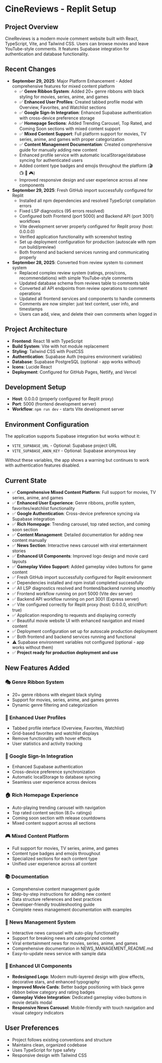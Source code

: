 # CineReviews - Replit Setup

## Project Overview
CineReviews is a modern movie comment website built with React, TypeScript, Vite, and Tailwind CSS. Users can browse movies and leave YouTube-style comments. It features Supabase integration for authentication and database functionality.

## Recent Changes
- **September 29, 2025**: Major Platform Enhancement - Added comprehensive features for mixed content platform
  - ✅ **Genre Ribbon System**: Added 20+ genre ribbons with black styling for movies, series, anime, and games
  - ✅ **Enhanced User Profiles**: Created tabbed profile modal with Overview, Favorites, and Watchlist sections
  - ✅ **Google Sign-In Integration**: Enhanced Supabase authentication with cross-device preference storage
  - ✅ **Homepage Sections**: Added Trending Carousel, Top Rated, and Coming Soon sections with mixed content support
  - ✅ **Mixed Content Support**: Full platform support for movies, TV series, anime, and games with proper categorization
  - ✅ **Content Management Documentation**: Created comprehensive guide for manually adding new content
  - Enhanced profile service with automatic localStorage/database syncing for authenticated users
  - Added content type badges and emojis throughout the platform (🎬 📺 🎌 🎮)
  - Improved responsive design and user experience across all new components
- **September 29, 2025**: Fresh GitHub import successfully configured for Replit
  - Installed all npm dependencies and resolved TypeScript compilation errors
  - Fixed LSP diagnostics (95 errors resolved)
  - Configured both Frontend (port 5000) and Backend API (port 3001) workflows
  - Vite development server properly configured for Replit proxy (host: 0.0.0.0)
  - Verified application functionality with screenshot testing
  - Set up deployment configuration for production (autoscale with npm run build/preview)
  - Both frontend and backend services running and communicating properly
- **September 28, 2025**: Converted from review system to comment system
  - Replaced complex review system (ratings, pros/cons, recommendations) with simple YouTube-style comments
  - Updated database schema from reviews table to comments table
  - Converted all API endpoints from review operations to comment operations
  - Updated all frontend services and components to handle comments
  - Comments are now simpler: just text content, user info, and timestamps
  - Users can add, view, and delete their own comments when logged in

## Project Architecture
- **Frontend**: React 18 with TypeScript
- **Build System**: Vite with hot module replacement
- **Styling**: Tailwind CSS with PostCSS
- **Authentication**: Supabase Auth (requires environment variables)
- **Database**: Supabase PostgreSQL (optional - app works without)
- **Icons**: Lucide React
- **Deployment**: Configured for GitHub Pages, Netlify, and Vercel

## Development Setup
- **Host**: 0.0.0.0 (properly configured for Replit proxy)
- **Port**: 5000 (frontend development server)
- **Workflow**: `npm run dev` - starts Vite development server

## Environment Configuration
The application supports Supabase integration but works without it:
- `VITE_SUPABASE_URL` - Optional: Supabase project URL
- `VITE_SUPABASE_ANON_KEY` - Optional: Supabase anonymous key

Without these variables, the app shows a warning but continues to work with authentication features disabled.

## Current State
- ✅ **Comprehensive Mixed Content Platform**: Full support for movies, TV series, anime, and games
- ✅ **Enhanced User Experience**: Genre ribbons, profile system, favorites/watchlist functionality
- ✅ **Google Authentication**: Cross-device preference syncing via Supabase integration
- ✅ **Rich Homepage**: Trending carousel, top rated section, and coming soon section
- ✅ **Content Management**: Detailed documentation for adding new content manually
- ✅ **News Section**: Interactive news carousel with viral entertainment stories
- ✅ **Enhanced UI Components**: Improved logo design and movie card layouts
- ✅ **Gameplay Video Support**: Added gameplay video buttons for game content
- ✅ Fresh GitHub import successfully configured for Replit environment
- ✅ Dependencies installed and npm install completed successfully
- ✅ All LSP diagnostics resolved and frontend/backend running smoothly
- ✅ Frontend workflow running on port 5000 (Vite dev server)
- ✅ Backend API workflow running on port 3001 (Express server)
- ✅ Vite configured correctly for Replit proxy (host: 0.0.0.0, strictPort: true)
- ✅ Application responding to requests and displaying correctly
- ✅ Beautiful movie website UI with enhanced navigation and mixed content
- ✅ Deployment configuration set up for autoscale production deployment
- ✅ Both frontend and backend services running and functional
- ⚠️ Supabase environment variables not configured (optional - app works without them)
- ✅ **Project ready for production deployment and use**

## New Features Added
### 🎭 Genre Ribbon System
- 20+ genre ribbons with elegant black styling
- Support for movies, series, anime, and games genres
- Dynamic genre filtering and categorization

### 👤 Enhanced User Profiles  
- Tabbed profile interface (Overview, Favorites, Watchlist)
- Grid-based favorites and watchlist displays
- Remove functionality with hover effects
- User statistics and activity tracking

### 🔐 Google Sign-In Integration
- Enhanced Supabase authentication
- Cross-device preference synchronization
- Automatic localStorage to database syncing
- Seamless user experience across devices

### 🏠 Rich Homepage Experience
- Auto-playing trending carousel with navigation
- Top rated content section (8.0+ ratings)
- Coming soon section with release countdowns
- Mixed content support across all sections

### 🎮 Mixed Content Platform
- Full support for movies, TV series, anime, and games
- Content type badges and emojis throughout
- Specialized sections for each content type
- Unified user experience across all content

### 📚 Documentation
- Comprehensive content management guide
- Step-by-step instructions for adding new content
- Data structure references and best practices
- Developer-friendly troubleshooting guide
- Complete news management documentation with examples

### 📰 News Management System
- Interactive news carousel with auto-play functionality
- Support for breaking news and categorized content
- Viral entertainment news for movies, series, anime, and games
- Comprehensive documentation in NEWS_MANAGEMENT_README.md
- Easy-to-update news service with sample data

### 🎨 Enhanced UI Components
- **Redesigned Logo**: Modern multi-layered design with glow effects, decorative stars, and enhanced typography
- **Improved Movie Cards**: Better badge positioning with black genre ribbon below category and rating badges
- **Gameplay Video Integration**: Dedicated gameplay video buttons in movie details modal
- **Responsive News Carousel**: Mobile-friendly with touch navigation and visual category indicators

## User Preferences
- Project follows existing conventions and structure
- Maintains clean, organized codebase
- Uses TypeScript for type safety
- Responsive design with Tailwind CSS